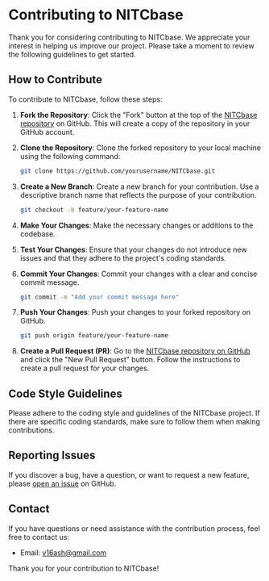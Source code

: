 # Contributing to NITCbase

Thank you for considering contributing to NITCbase. We appreciate your interest in helping us improve our project. Please take a moment to review the following guidelines to get started.

## How to Contribute

To contribute to NITCbase, follow these steps:

1. **Fork the Repository**: Click the "Fork" button at the top of the [NITCbase repository](https://github.com/vikram18rock/NITCbase) on GitHub. This will create a copy of the repository in your GitHub account.

2. **Clone the Repository**: Clone the forked repository to your local machine using the following command:

    ```sh
    git clone https://github.com/yourusername/NITCbase.git
    ```

3. **Create a New Branch**: Create a new branch for your contribution. Use a descriptive branch name that reflects the purpose of your contribution.

    ```sh
    git checkout -b feature/your-feature-name
    ```

4. **Make Your Changes**: Make the necessary changes or additions to the codebase.

5. **Test Your Changes**: Ensure that your changes do not introduce new issues and that they adhere to the project's coding standards.

6. **Commit Your Changes**: Commit your changes with a clear and concise commit message.

    ```sh
    git commit -m "Add your commit message here"
    ```

7. **Push Your Changes**: Push your changes to your forked repository on GitHub.

    ```sh
    git push origin feature/your-feature-name
    ```

8. **Create a Pull Request (PR)**: Go to the [NITCbase repository on GitHub](https://github.com/vikram18rock/NITCbase) and click the "New Pull Request" button. Follow the instructions to create a pull request for your changes.

## Code Style Guidelines

Please adhere to the coding style and guidelines of the NITCbase project. If there are specific coding standards, make sure to follow them when making contributions.

## Reporting Issues

If you discover a bug, have a question, or want to request a new feature, please [open an issue](https://github.com/vikram18rock/NITCbase/issues) on GitHub.

## Contact

If you have questions or need assistance with the contribution process, feel free to contact us:

- Email: [v16ash@gmail.com](mailto:v16ash@gmail.com)

Thank you for your contribution to NITCbase!

